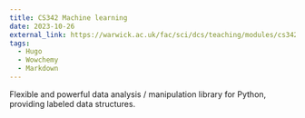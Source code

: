 ```yaml
---
title: CS342 Machine learning
date: 2023-10-26
external_link: https://warwick.ac.uk/fac/sci/dcs/teaching/modules/cs342/
tags:
  - Hugo
  - Wowchemy
  - Markdown
---
```


Flexible and powerful data analysis / manipulation library for Python, providing labeled data structures.

<!--more-->
